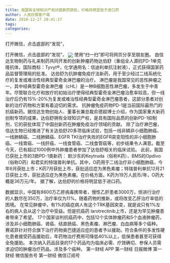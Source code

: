 ```yaml
---
title: 我国有全球知识产权抗癌新药获批，价格将明显低于进口药
author: 人民日报客户端
date: 2018-12-27 20:41:17
tags: 
categories: 
---
```

打开微信，点击底部的“发现”，
<!-- more -->
打开微信，点击底部的“发现”，
<img align="center" border="0" src="https://imgcdn.yicai.com/uppics/images/2018/12/33dd900df4c8fb81b735534757a6bd69.jpg" />
使用“扫一扫”即可将网页分享至朋友圈。
由信达生物制药与礼来制药共同开发的创新肿瘤药物达伯舒（重组全人源抗PD-1单克隆抗体，国际商标：Tyvyt®，化学通用名：信迪利单抗注射液），正式获得国家药品监督管理局的批准。
达伯舒为抗肿瘤免疫疗法新药，用于至少经过二线系统化疗的复发或难治性经典型霍奇金淋巴瘤的治疗。
淋巴瘤是我国常见的恶性肿瘤之一，其中经典型霍奇金淋巴瘤（cHL）是一种B细胞恶性淋巴瘤，多发生于中青年。尽管联合化疗和放疗的初始治疗使得经典型霍奇金淋巴瘤治愈率较高，但一线治疗后仍有15%-20%为复发或难治性经典型霍奇金淋巴瘤患者，这部分患者对创新的治疗药物和方案有着迫切的需求。
抗肿瘤免疫药物PD-1是当前国际最热门的抗癌新药。据信达生物创始人、董事长兼总裁俞德超博士介绍，作为国家重大新药创制专项的成果，达伯舒拥有全球知识产权，是具有国际品质的创新PD-1抑制剂，它的获批体现了中国创新药在肿瘤免疫治疗领域的贡献。
除了治疗淋巴瘤，信达生物已经推进了有关达伯舒20多项临床试验，包括一线非鳞非小细胞肺癌、一线肺鳞癌、二线肺鳞癌、EGFR TKI治疗失败的EGFR突变阳性的非小细胞肺癌、一线胃癌、一线肝癌、一线食管癌、二线食管癌等，初步结果令人满意。截至今天，已有超过1000例中外肿瘤患者参加了达伯舒相关的临床试验。
此前，我国已获批上市的3款PD-1类新药： 默沙东的Keytruda（俗称K药）、BMS的Opdivo （俗称O药）和君实的特瑞普利单抗。其中，O药用于二线治疗非小细胞肺癌，今年6月获批上市；K药7月获批上市，获批适应症为黑色素瘤；特瑞普利单抗12月21日获批上市，获批适应症为黑色素瘤。在价格方面，K药为19万人民币/年，O药大概是36万元/年。
据了解，达伯舒的价格将明显低于进口药。
 
 
数据显示，中国有8600万乙肝病毒携带者，慢性乙肝患者3000万，但进行治疗的人数尽在350万，治疗率仅为11%。随着药物的推新，或将改变乙肝治疗率低的困境。
在常见肿瘤中，有1%的癌症病人有这个TRK基因突变，就是说只有1%左右的病人会从这个治疗中受益。但是抗癌药 larotrectinib上市，还是为罕见肿瘤患者带来了希望。
17个国家谈判抗癌药中，包括12个实体肿瘤药和5个血液肿瘤药，涉及非小细胞肺癌、肾癌、结直肠癌、黑色素瘤、淋巴瘤、白血病等多个癌种。
赛诺菲针对符合旗下治疗药物奥巴捷适应症的患者予以援助。符合条件的多发性硬化患者接受药品援助后，年药物治疗费用可降低40%以上，低保患者甚至可获得全免援助。
本次纳入药品目录的17个药品均为临床必需、疗效确切、参保人员需求迫切的肿瘤治疗药品，涉及多个癌种。
第一财经
APP
第一财经
日报微博
第一财经
微信服务号
第一财经
微信订阅号
